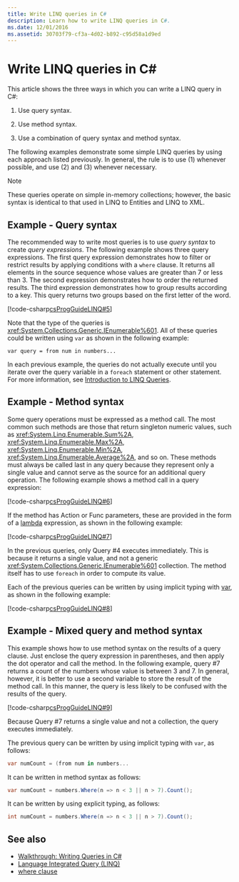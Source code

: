 ```yaml
---
title: Write LINQ queries in C#
description: Learn how to write LINQ queries in C#.
ms.date: 12/01/2016
ms.assetid: 30703f79-cf3a-4d02-b892-c95d58a1d9ed
---
```

# Write LINQ queries in C\#

This article shows the three ways in which you can write a LINQ query in C#:

1. Use query syntax.

2. Use method syntax.

3. Use a combination of query syntax and method syntax.

The following examples demonstrate some simple LINQ queries by using each approach listed previously. In general, the rule is to use (1) whenever possible, and use (2) and (3) whenever necessary.

> [!NOTE]
> These queries operate on simple in-memory collections; however, the basic syntax is identical to that used in LINQ to Entities and LINQ to XML.

## Example - Query syntax

The recommended way to write most queries is to use *query syntax* to create *query expressions*. The following example shows three query expressions. The first query expression demonstrates how to filter or restrict results by applying conditions with a `where` clause. It returns all elements in the source sequence whose values are greater than 7 or less than 3. The second expression demonstrates how to order the returned results. The third expression demonstrates how to group results according to a key. This query returns two groups based on the first letter of the word.

[!code-csharp[csProgGuideLINQ#5](~/samples/snippets/csharp/concepts/linq/how-to-write-linq-queries_1.cs)]

Note that the type of the queries is <xref:System.Collections.Generic.IEnumerable%601>. All of these queries could be written using `var` as shown in the following example:

`var query = from num in numbers...`

In each previous example, the queries do not actually execute until you iterate over the query variable in a `foreach` statement or other statement. For more information, see [Introduction to LINQ Queries](../programming-guide/concepts/linq/introduction-to-linq-queries.md).

## Example - Method syntax

Some query operations must be expressed as a method call. The most common such methods are those that return singleton numeric values, such as <xref:System.Linq.Enumerable.Sum%2A>, <xref:System.Linq.Enumerable.Max%2A>, <xref:System.Linq.Enumerable.Min%2A>, <xref:System.Linq.Enumerable.Average%2A>, and so on. These methods must always be called last in any query because they represent only a single value and cannot serve as the source for an additional query operation. The following example shows a method call in a query expression:

[!code-csharp[csProgGuideLINQ#6](~/samples/snippets/csharp/concepts/linq/how-to-write-linq-queries_2.cs)]

If the method has Action or Func parameters, these are provided in the form of a [lambda](../programming-guide/statements-expressions-operators/lambda-expressions.md) expression, as shown in the following example:

[!code-csharp[csProgGuideLINQ#7](~/samples/snippets/csharp/concepts/linq/how-to-write-linq-queries_3.cs)]

In the previous queries, only Query #4 executes immediately. This is because it returns a single value, and not a generic <xref:System.Collections.Generic.IEnumerable%601> collection. The method itself has to use `foreach` in order to compute its value.

Each of the previous queries can be written by using implicit typing with [var](../language-reference/keywords/var.md), as shown in the following example:

[!code-csharp[csProgGuideLINQ#8](~/samples/snippets/csharp/concepts/linq/how-to-write-linq-queries_4.cs)]

## Example - Mixed query and method syntax

This example shows how to use method syntax on the results of a query clause. Just enclose the query expression in parentheses, and then apply the dot operator and call the method. In the following example, query #7 returns a count of the numbers whose value is between 3 and 7. In general, however, it is better to use a second variable to store the result of the method call. In this manner, the query is less likely to be confused with the results of the query.

[!code-csharp[csProgGuideLINQ#9](~/samples/snippets/csharp/concepts/linq/how-to-write-linq-queries_5.cs)]

Because Query #7 returns a single value and not a collection, the query executes immediately.

The previous query can be written by using implicit typing with `var`, as follows:

```csharp
var numCount = (from num in numbers...
```

It can be written in method syntax as follows:

```csharp
var numCount = numbers.Where(n => n < 3 || n > 7).Count();
```

It can be written by using explicit typing, as follows:

```csharp
int numCount = numbers.Where(n => n < 3 || n > 7).Count();
```

## See also

- [Walkthrough: Writing Queries in C#](../programming-guide/concepts/linq/walkthrough-writing-queries-linq.md)
- [Language Integrated Query (LINQ)](index.md)
- [where clause](../language-reference/keywords/where-clause.md)
